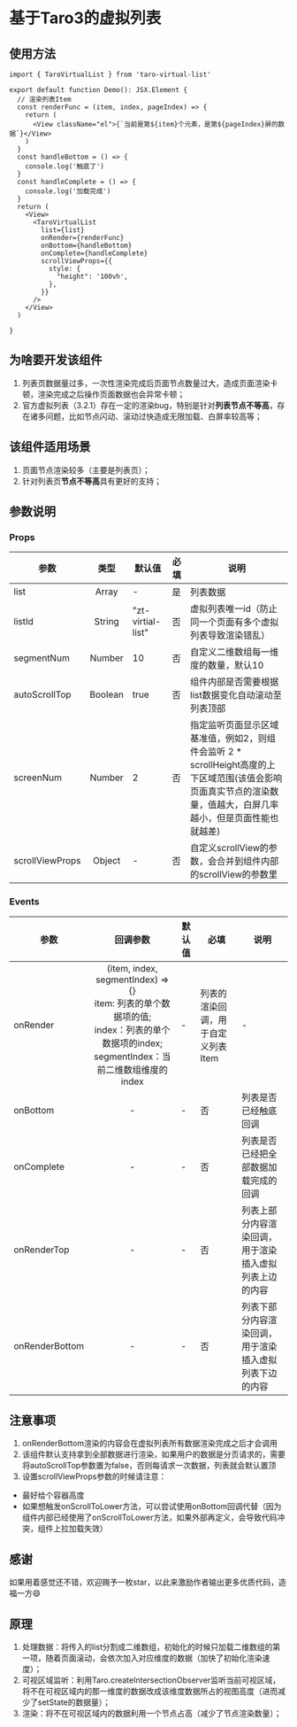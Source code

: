 # 基于Taro3的虚拟列表

## 使用方法
```
import { TaroVirtualList } from 'taro-virtual-list'

export default function Demo(): JSX.Element {
  // 渲染列表Item
  const renderFunc = (item, index, pageIndex) => {
    return (
      <View className="el">{`当前是第${item}个元素，是第${pageIndex}屏的数据`}</View>
    )
  }
  const handleBottom = () => {
    console.log('触底了')
  }
  const handleComplete = () => {
    console.log('加载完成')
  }
  return (
    <View>
      <TaroVirtualList
        list={list}
        onRender={renderFunc}
        onBottom={handleBottom}
        onComplete={handleComplete}
        scrollViewProps={{
          style: {
            "height": '100vh',
          },
        }}
      />
    </View>
  )

}
```

## 为啥要开发该组件
1. 列表页数据量过多，一次性渲染完成后页面节点数量过大，造成页面渲染卡顿，渲染完成之后操作页面数据也会异常卡顿；
2. 官方虚拟列表（3.2.1）存在一定的渲染bug，特别是针对**列表节点不等高**，存在诸多问题，比如节点闪动、滚动过快造成无限加载、白屏率较高等；

## 该组件适用场景
1. 页面节点渲染较多（主要是列表页）；
2. 针对列表页**节点不等高**具有更好的支持；

## 参数说明

### Props
| 参数 | 类型 | 默认值 | 必填 | 说明 |
| --- | :----: | ---- | ---- | ------ |
| list | Array | - | 是 | 列表数据 |
| listId | String | "zt-virtial-list" | 否 | 虚拟列表唯一id（防止同一个页面有多个虚拟列表导致渲染错乱）|
| segmentNum | Number | 10 | 否 | 自定义二维数组每一维度的数量，默认10 |
| autoScrollTop | Boolean | true | 否 | 组件内部是否需要根据list数据变化自动滚动至列表顶部 |
| screenNum | Number | 2 | 否 | 指定监听页面显示区域基准值，例如2，则组件会监听 2 * scrollHeight高度的上下区域范围(该值会影响页面真实节点的渲染数量，值越大，白屏几率越小，但是页面性能也就越差) |
| scrollViewProps | Object | - | 否 | 自定义scrollView的参数，会合并到组件内部的scrollView的参数里 |

### Events
| 参数 | 回调参数 | 默认值 | 必填 | 说明 |
| --- | :----: | ---- | ---- | ------ |
| onRender | (item, index, segmentIndex) => {}<br>item: 列表的单个数据项的值;<br> index：列表的单个数据项的index;<br>segmentIndex：当前二维数组维度的index | - | 列表的渲染回调，用于自定义列表Item | - | 列表的渲染回调，用于自定义列表Item |
| onBottom | - | - | 否 | 列表是否已经触底回调 |
| onComplete | - | - | 否 | 列表是否已经把全部数据加载完成的回调 |
| onRenderTop | - | - | 否 | 列表上部分内容渲染回调，用于渲染插入虚拟列表上边的内容 |
| onRenderBottom | - | - | 否 | 列表下部分内容渲染回调，用于渲染插入虚拟列表下边的内容 |

## 注意事项
1. onRenderBottom渲染的内容会在虚拟列表所有数据渲染完成之后才会调用
2. 该组件默认支持拿到全部数据进行渲染，如果用户的数据是分页请求的，需要将autoScrollTop参数置为false，否则每请求一次数据，列表就会默认置顶
3. 设置scrollViewProps参数的时候请注意：
  - 最好给个容器高度
  - 如果想触发onScrollToLower方法，可以尝试使用onBottom回调代替（因为组件内部已经使用了onScrollToLower方法，如果外部再定义，会导致代码冲突，组件上拉加载失效）

## 感谢
如果用着感觉还不错，欢迎赐予一枚star，以此来激励作者输出更多优质代码，造福一方😄

## 原理
1. 处理数据：将传入的list分割成二维数组，初始化的时候只加载二维数组的第一项，随着页面滚动，会依次加入对应维度的数据（加快了初始化渲染速度）；
2. 可视区域监听：利用Taro.createIntersectionObserver监听当前可视区域，将不在可视区域内的那一维度的数据改成该维度数据所占的视图高度（进而减少了setState的数据量）；
3. 渲染：将不在可视区域内的数据利用一个节点占高（减少了节点渲染数量）；
